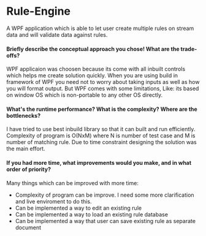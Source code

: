 # Rule-Engine
A WPF application which is able to let user create multiple rules on stream data and will validate data against rules.

#### Briefly describe the conceptual approach you chose! What are the trade-offs?
WPF applicaion was choosen because its come with all inbuilt controls which helps me create solution quickly. When you are using build in framework of WPF you need not to worry about taking inputs as well as how you will format output. But WPF comes with some limitations, Like: its based on window OS which is non-portable to any other OS directly. 


#### What's the runtime performance? What is the complexity? Where are the bottlenecks?
I have tried to use best inbuild library so that it can built and run efficiently. Complexity of program is O(NxM) where N is number of test case and M is number of matching rule. Due to time constraint designing the solution was the main effort.

#### If you had more time, what improvements would you make, and in what order of priority?
Many things which can be improved with more time:
* Complexity of program can be improve. I need some more clarification and live enviroment to do this.
* Can be implemented a way to edit an existing rule
* Can be implemented a way to load an existing rule database
* Can be implemented a way that user can save existing rule as separate document
